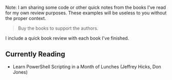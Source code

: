 Note: I am sharing some code or other quick notes from the books I've read for my own review purposes. These examples will be useless to you without the proper context.

> Buy the books to support the authors.

I include a quick book review with each book I've finished.

## Currently Reading

- Learn PowerShell Scripting in a Month of Lunches (Jeffrey Hicks, Don Jones)
